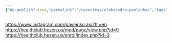 ```yaml
---
{"dg-publish":true,"permalink":"/resources/oleksandra-pavlenko/","tags":["nutrition","energy"]}
---
```



https://www.instagram.com/pavlenko.as/?hl=en
https://healthclub.hezen.us/mod/page/view.php?id=9
https://healthclub.hezen.us/enrol/index.php?id=2